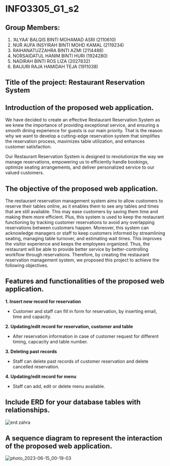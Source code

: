 # INFO3305_G1_s2
## Group Members:
1. ‘ALYAA’ BALQIS BINTI MOHAMAD ASRI    (2110610) 
2. NUR AUFA INSYIRAH BINTI MOHD KAMAL   (2119234) 
3. RAIHANATUZZAHRA BINTI AZMI           (2114488) 
4. NORSAIDATUL HANIM BINTI HURI         (1924280) 
5. NADIRAH BINTI ROS LIZA               (2027832)
6. BAIJURI RAJA HAMIDAH TEJA            (1911038)

## Title of the project: Restaurant Reservation System

 ## Introduction of the proposed web application. 

   We have decided to create an effective Restaurant Reservation System as we knew the importance of providing exceptional service, and ensuring a smooth dining experience for guests is our main priority. That is the reason why we want to develop a cutting-edge reservation system that simplifies the reservation process, maximizes table utilization, and enhances customer satisfaction. 

   Our Restaurant Reservation System is designed to revolutionize the way we manage reservations, empowering us to efficiently handle bookings, optimize seating arrangements, and deliver personalized service to our valued customers. 
   

## The objective of the proposed web application. 

  The restaurant reservation management system aims to allow customers to reserve their tables online, as it enables them to see any tables and times that are still available. This may ease customers by saving them time and making them more efficient. Plus, this system is used to keep the restaurant functioning by tracking customer reservations to avoid any overlapping reservations between customers happen. Moreover, this system can acknowledge managers or staff to keep customers informed by streamlining seating, managing table turnover, and estimating wait times. This improves the visitor experience and keeps the employees organized. Thus, the restaurant will be able to provide better service by better-controlling workflow through reservations. Therefore, by creating the restaurant reservation management system, we proposed this project to achieve the following objectives. 


## Features and functionalities of the proposed web application.
  **1.  Insert new record for reservation**
   - Customer and staff can fill in form for reservation, by inserting
  email, time and capacity.
  
  **2. Updating/edit record for reservation, customer and table**
   - Alter reservation information in case of customer request for
  different timing, capcacity and table number.
  
  **3. Deleting past records**
   - Staff can delete past records of customer reservation and delete
  cancelled reservation.
  
  **4. Updating/edit record for menu**
   - Staff can add, edit or delete menu available.
  
  
 ## Include ERD for your database tables with relationships.
 
![erd zahra](https://github.com/ndrhrslza/G1-info3305/assets/92364877/189bd455-9c71-4407-8a0b-8119d4015793)


 ## A sequence diagram to represent the interaction of the proposed web application.
 
 ![photo_2023-06-15_00-19-03](https://github.com/ndrhrslza/G1-info3305/assets/92364877/ab423ed7-8412-445d-9548-84df86c5d99a)

